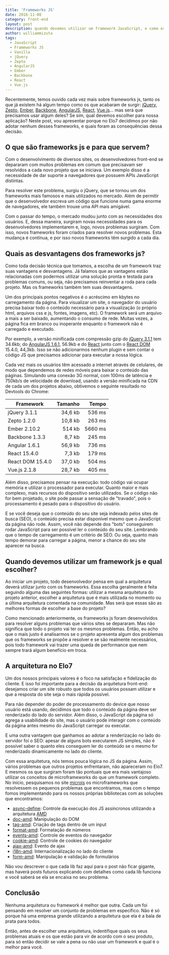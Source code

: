 ```yaml
---
title: 'Frameworks JS'
date: 2016-11-08
category: front-end
layout: post
description: quando devemos utilizar um framework JavaScript, e como escolher um
author: williammizuta
tags:
  - JavaScript
  - Frameworks JS
  - Vanilla
  - jQuery
  - Zepto
  - AngularJS
  - Ember
  - Backbone
  - React
  - Vue.js
---
```


Recentemente, temos ouvido cada vez mais sobre frameworks js, tanto os que já existem há algum tempo como os que acabaram de surgir: [jQuery](https://jquery.com/), [Zepto](http://zeptojs.com/), [Ember](http://emberjs.com/), [Backbone](http://backbonejs.org/), [AngularJS](https://angular.io/), [React](https://facebook.github.io/react/), [Vue.js](https://vuejs.org/)... mas será que precisamos usar algum deles? Se sim, qual devemos escolher para nossa aplicação? Neste post, vou apresentar porque no Elo7 decidimos por não adotar nenhum desses frameworks, e quais foram as consequências dessa decisão.

## O que são frameworks js e para que servem?

Com o desenvolvimento de diversos sites, os desenvolvedores front-end se depararam com muitos problemas em comum que precisavam ser resolvidos a cada novo projeto que se iniciava. Um exemplo disso é a necessidade de dar suporte a navegadores que possuem APIs JavaScript distintas.

Para resolver este problema, surgiu o jQuery, que se tornou um dos frameworks mais famosos e mais utilizados no mercado. Além de permitir que o desenvolvedor escreva um código que funcione numa gama enorme de navegadores, ele também trouxe uma API mais amigável.

Com o passar do tempo, o mercado mudou junto com as necessidades dos usuários. E, dessa maneira, surgiram novas necessidades para os desenvolvedores implementarem e, logo, novos problemas surgiram. Com isso, novos frameworks foram criados para resolver novos problemas. Esta mudança é contínua, e por isso novos frameworks têm surgido a cada dia.

## Quais as desvantagens dos frameworks js?

Como toda decisão técnica que tomamos, a escolha de um framework traz suas vantagens e desvantagens. Já falamos que as vantagens estão relacionadas com podermos utilizar uma solução pronta e testada para problemas comuns, ou seja, não precisamos reinventar a roda para cada projeto. Mas os frameworks também tem suas desvantagens.

Um dos principais pontos negativos é o acréscimo em kbytes no carregamento da página. Para visualizar um site, o navegador do usuário precisa baixar todo o conteúdo necessário para a visualização (o próprio html, arquivos css e js, fontes, imagens, etc). O framework será um arquivo a mais a ser baixado, aumentando o consumo de rede. Muitas vezes, a página fica em branco ou inoperante enquanto o framework não é carregado e executado.

Por exemplo, a versão minificada com compressão gzip do [jQuery 3.1.1](https://code.jquery.com/jquery-3.1.1.min.js) tem 34.6kb; do [AngularJS 1.6.1](https://ajax.googleapis.com/ajax/libs/angularjs/1.6.1/angular.min.js), 56.9kb e do [React](https://unpkg.com/react@15.4.0/dist/react.min.js) junto com o [React DOM](https://unpkg.com/react-dom@15.4.0/dist/react-dom.min.js) 15.4.0, 44,3kb. Isso se não adicionarmos nenhum plugin e sem contar o código JS que precisamos adicionar para executar a nossa lógica.

Cada vez mais os usuários têm acessado a internet através de celulares, de modo que dependemos de redes móveis para baixar o conteúdo das páginas. Simulando uma conexão 3G normal, com 100ms de latência e 750kb/s de velocidade de download, usando a versão minificada na CDN de cada um dos projetos abaixo, obtivemos o seguinte resultado no Devtools do Chrome:

| Framework        | Tamanho | Tempo   |
|------------------|--------:|--------:|
| jQuery 3.1.1     | 34,6 kb |  536 ms |
| Zepto 1.2.0      | 10,8 kb |  263 ms |
| Ember 2.10.2     |  514 kb | 5660 ms |
| Backbone 1.3.3   |  8,7 kb |  245 ms |
| Angular 1.6.1    | 56,9 kb |  736 ms |
| React 15.4.0     |  7,3 kb |  179 ms |
| React DOM 15.4.0 | 37,0 kb |  504 ms |
| Vue.js 2.1.8     | 28,7 kb |  405 ms |

Além disso, precisamos pensar na execução: todo código vai ocupar memória e utilizar o processador para executar. Quanto maior e mais complexo, mais recursos do dispositivo serão utilizados. Se o código não for bem projetado, o site pode passar a sensação de "travado", pois o processamento é pesado para o dispositivo do usuário.

E se você deseja que o conteúdo do seu site seja indexado pelos sites de busca (SEO), o conteúdo precisa estar disponível mesmo que o JavaScript da página não rode. Assim, você não depende dos "bots" conseguirem rodar JavaScript para ser possível ler o conteúdo do seu site. Lembrando que o tempo de carregamento é um critério de SEO. Ou seja, quanto mais tempo demorar para carregar a página, menor a chance do seu site aparecer na busca.

## Quando devemos utilizar um framework js e qual escolher?

Ao iniciar um projeto, todo desenvolvedor pensa em qual a arquitetura deverá utilizar junto com os frameworks. Essa escolha geralmente é feita seguindo alguma das seguintes formas: utilizar a mesma arquitetura do projeto anterior, escolher a arquitetura que é mais utilizada no momento ou a última arquitetura comentada na comunidade. Mas será que essas são as melhores formas de escolher a base do projeto?

Como mencionado anteriormente, os frameworks js foram desenvolvidos para resolver alguns problemas que vários sites se depararam. Mas não significa que todo o projeto vai ter os mesmos problemas. Então, eu acho que o mais justo é analisarmos se o projeto apresenta algum dos problemas que os frameworks se propõe a resolver e se são realmente necessários, pois todo framework vai trazer uma queda de performance que nem sempre trará algum benefício em troca.

## A arquitetura no Elo7
Um dos nossos principais valores é o foco na satisfação e fidelização do cliente. E isso foi importante para a decisão da arquitetura front-end: desejamos criar um site robusto que todos os usuários possam utilizar e que a resposta do site seja o mais rápida possível.

Para não depender do poder de processamento do device que nosso usuário está usando, decidimos que todo o conteúdo da página deve ser renderizado do lado do servidor. Além disso, o JavaScript da página só agrega a usabilidade do site, mas o usuário pode interagir com o conteúdo da página antes mesmo do JavaScript carregar ou executar.

E uma outra vantagem que ganhamos ao adotar a renderização no lado do servidor foi o SEO: apesar de alguns bots executarem JS simples, não é possível saber o quanto eles conseguem ler do conteúdo se o mesmo for renderizado dinamicamente no lado do cliente.

Com essa arquitetura, nós temos pouca lógica no JS da página. Assim, vários problemas que outros projetos enfrentaram, não apareceram no Elo7. E mesmos os que surgiram foram tão pontuais que era mais vantajoso utilizar os conceitos de microframeworks do que um framework completo. No início, pesquisamos no site [microjs](http://microjs.com/) os microframeworks que resolvessem os pequenos problemas que encontramos, mas com o tempo fomos implementando para os nossos próprias bibliotecas com as soluções que encontramos:

- [async-define](https://github.com/elo7/async-define): Controle da execução dos JS assíncronos utilizando a arquitetura [AMD](https://en.wikipedia.org/wiki/Asynchronous_module_definition)
- [doc-amd](https://github.com/elo7/doc-amd/): Manipulação do DOM
- [tag-amd](https://github.com/elo7/tag-amd): Criação de tags dentro de um input
- [format-amd](https://github.com/elo7/format-amd): Formatação de números
- [events-amd](https://github.com/elo7/events-amd): Controle de eventos do navegador
- [cookie-amd](https://github.com/elo7/cookie-amd): Controle de cookies do navegador
- [ajax-amd](https://github.com/elo7/ajax-amd): Evento de ajax
- [i18n-amd](https://github.com/elo7/i18n-amd): Internacionalização no lado do cliente
- [form-amd](https://github.com/elo7/form-amd): Manipulação e validação de formulários

Não vou descrever o que cada lib faz aqui para o post não ficar gigante, mas haverá posts futuros explicando com detalhes como cada lib funciona e você saberá se ela se encaixa no seu problema.

## Conclusão
Nenhuma arquitetura ou framework é melhor que outra. Cada um foi pensando em resolver um conjunto de problemas em específico. Não é só porque há uma empresa grande utilizando a arquitetura que ela é a bala de prata para todos.

Então, antes de escolher uma arquitetura, indentifique quais os seus problemas atuais e os que estão para vir de acordo com o seu produto, para só então decidir se vale a pena ou não usar um framework e qual é o melhor para você.
